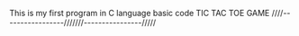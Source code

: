 This is my first program in C language
basic code
TIC TAC TOE GAME
////-----------------///////----------------/////
